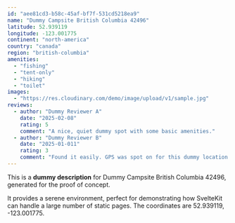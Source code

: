 ```yaml
---
id: "aee81cd3-b58c-45af-bf7f-531cd5218ea9"
name: "Dummy Campsite British Columbia 42496"
latitude: 52.939119
longitude: -123.001775
continent: "north-america"
country: "canada"
region: "british-columbia"
amenities:
  - "fishing"
  - "tent-only"
  - "hiking"
  - "toilet"
images:
  - "https://res.cloudinary.com/demo/image/upload/v1/sample.jpg"
reviews:
  - author: "Dummy Reviewer A"
    date: "2025-02-08"
    rating: 5
    comment: "A nice, quiet dummy spot with some basic amenities."
  - author: "Dummy Reviewer B"
    date: "2025-01-011"
    rating: 3
    comment: "Found it easily. GPS was spot on for this dummy location."
---
```


This is a **dummy description** for Dummy Campsite British Columbia 42496, generated for the proof of concept.

It provides a serene environment, perfect for demonstrating how SvelteKit can handle a large number of static pages. The coordinates are 52.939119, -123.001775.
